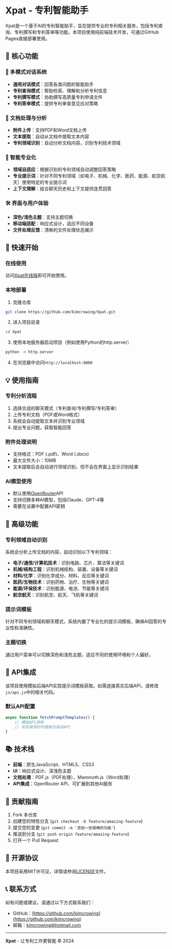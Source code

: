 # Xpat - 专利智能助手

Xpat是一个基于AI的专利智能助手，旨在提供专业的专利相关服务，包括专利查询、专利撰写和专利答审等功能。本项目使用纯前端技术开发，可通过GitHub Pages直接部署使用。

## 🌟 核心功能

### 💬 多模式对话系统
- **通用对话模式**：回答各类问题的智能助手
- **专利查询模式**：帮助检索、理解和分析专利信息
- **专利撰写模式**：协助撰写高质量专利申请文件
- **专利答审模式**：提供专利审查意见应对策略

### 📄 文档处理与分析
- **附件上传**：支持PDF和Word文档上传
- **文本提取**：自动从文档中提取文本内容
- **专利领域识别**：自动分析文档内容，识别专利技术领域

### 🧠 智能专业化
- **领域自适应**：根据识别的专利领域自动调整回答策略
- **专业提示词**：针对不同专利领域（如电子、机械、化学、医药、能源、航空航天）使用特定的专业提示词
- **上下文理解**：结合聊天历史和上下文提供连贯回答

### 🛠️ 界面与用户体验
- **深色/浅色主题**：支持主题切换
- **移动端适配**：响应式设计，适应不同设备
- **文件处理反馈**：清晰的文件处理状态展示

## 🚀 快速开始

### 在线使用
访问[Xpat在线版](https://kimcrowing.github.io/Xpat/)即可开始使用。

### 本地部署
1. 克隆仓库
```bash
git clone https://github.com/kimcrowing/Xpat.git
```

2. 进入项目目录
```bash
cd Xpat
```

3. 使用本地服务器启动项目（例如使用Python的http.server）
```bash
python -m http.server
```

4. 在浏览器中访问`http://localhost:8000`

## 💡 使用指南

### 专利分析流程
1. 选择合适的聊天模式（专利查询/专利撰写/专利答审）
2. 上传专利文档（PDF或Word格式）
3. 系统会自动提取文本并识别专业领域
4. 提出专业问题，获取智能回答

### 附件处理说明
- 支持格式：PDF (.pdf)、Word (.docx)
- 最大文件大小：10MB
- 文本提取后会自动进行领域识别，但不会在界面上显示识别结果

### AI模型使用
- 默认使用[OpenRouter](https://openrouter.ai/)API
- 支持切换多种AI模型，包括Claude、GPT-4等
- 需要在设置中配置API密钥

## 🔧 高级功能

### 专利领域自动识别
系统会分析上传文档的内容，自动识别以下专利领域：
- **电子/通信/计算机技术**：识别电路、芯片、算法等关键词
- **机械/结构工程**：识别机械结构、装置、设备等关键词
- **材料/化学**：识别化学成分、材料、反应等关键词
- **医药/生物技术**：识别药物、治疗、生物等关键词
- **能源/环保技术**：识别能源、电池、节能等关键词
- **航空航天**：识别航空、航天、飞机等关键词

### 提示词模板
针对不同专利领域和聊天模式，系统内置了专业化的提示词模板，确保AI回答的专业性和准确性。

### 主题切换
通过用户菜单可以切换深色和浅色主题，适应不同的使用环境和个人偏好。

## 🔌 API集成

该项目使用模拟后端API实现提示词模板获取。如需连接真实后端API，请修改`js/api.js`中的相关代码。

### 默认API配置
```javascript
async function fetchPromptTemplates() {
    // 模拟API调用
    // 实际使用时可替换为真实API
}
```

## 📚 技术栈

- **前端**：原生JavaScript、HTML5、CSS3
- **UI**：响应式设计、深浅色主题
- **文档处理**：PDF.js（PDF处理）、Mammoth.js（Word处理）
- **API集成**：OpenRouter API、可扩展到其他AI服务

## 🤝 贡献指南

1. Fork 本仓库
2. 创建您的特性分支 (`git checkout -b feature/amazing-feature`)
3. 提交您的变更 (`git commit -m '添加一些很棒的功能'`)
4. 推送到分支 (`git push origin feature/amazing-feature`)
5. 打开一个 Pull Request

## 📜 开源协议

本项目采用MIT许可证，详情请参阅[LICENSE](LICENSE)文件。

## 📞 联系方式

如有问题或建议，请通过以下方式联系我们：
- GitHub：[https://github.com/kimcrowing](https://github.com/kimcrowing)
- 邮箱：kimcrowing@hotmail.com

---

**Xpat** - 让专利工作更智能 © 2024